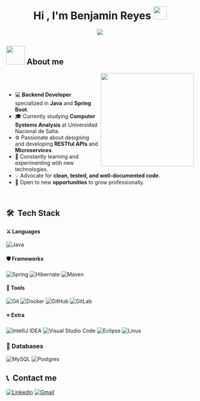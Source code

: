 <h1 align="center">Hi , I'm Benjamin Reyes <img src="https://media.giphy.com/media/hvRJCLFzcasrR4ia7z/giphy.gif" width="35"></h1>
<p align="center">
  <a href="https://github.com/DenverCoder1/readme-typing-svg"><img src="https://readme-typing-svg.herokuapp.com?font=Time+New+Roman&color=%23C8BE25&size=25&center=true&vCenter=true&width=600&height=100&lines=Microservices+Architect;Java+Backend+Developer;API+Designer;Always+learning+new+things;Spring+Boot+Specialist;Clean+Code+Advocate"></a>
</p>

## <picture><img src = "https://github.com/7oSkaaa/7oSkaaa/blob/main/Images/about_me.gif?raw=true" width = 50px></picture> About me

<picture> <img align="right" src="https://github.com/7oSkaaa/7oSkaaa/blob/main/Images/Right_Side.gif?raw=true" width = 250px></picture>

<br><br> 

- :computer: **Backend Developer** specialized in **Java** and **Spring Boot**.
- :mortar_board: Currently studying **Computer Systems Analysis** at Universidad Nacional de Salta.
- :gear: Passionate about designing and developing **RESTful APIs** and **Microservices**.
- :brain: Constantly learning and experimenting with new technologies.
- :bulb: Advocate for **clean, tested, and well-documented code**.
- :briefcase: Open to new **opportunities** to grow professionally.
<br>

## 🛠 &nbsp;Tech Stack

#### ⚔️ Languages

![Java](https://img.shields.io/badge/java-%23ED8B00.svg?style=for-the-badge&logo=openjdk&logoColor=white)

#### 🛡️ Frameworks

![Spring](https://img.shields.io/badge/spring-%236DB33F.svg?style=for-the-badge&logo=spring&logoColor=white)
![Hibernate](https://img.shields.io/badge/Hibernate-59666C?style=for-the-badge&logo=Hibernate&logoColor=white)
![Maven](https://img.shields.io/badge/apachemaven-C71A36.svg?style=for-the-badge&logo=apachemaven&logoColor=white)

#### 🔧 Tools

![Git](https://img.shields.io/badge/git-%23F05033.svg?style=for-the-badge&logo=git&logoColor=white)
![Docker](https://img.shields.io/badge/Docker-%230db7ed.svg?style=for-the-badge&logo=docker&logoColor=white)
![GitHub](https://img.shields.io/badge/github-%23121011.svg?style=for-the-badge&logo=github&logoColor=white)
![GitLab](https://img.shields.io/badge/gitlab-%23121011.svg?style=for-the-badge&logo=gitlab&logoColor=yello)

#### ⭐ Extra

![IntelliJ IDEA](https://img.shields.io/badge/IntelliJIDEA-000000.svg?style=for-the-badge&logo=intellij-idea&logoColor=white)
![Visual Studio Code](https://img.shields.io/badge/Visual%20Studio%20Code-0078d7.svg?style=for-the-badge&logo=visual-studio-code&logoColor=white)
![Eclipse](https://img.shields.io/badge/Eclipse-FE7A16.svg?style=for-the-badge&logo=Eclipse&logoColor=white)
![Linux](https://img.shields.io/badge/Linux-FCC624?style=for-the-badge&logo=linux&logoColor=black)

### 💾 Databases

![MySQL](https://img.shields.io/badge/mysql-4479A1.svg?style=for-the-badge&logo=mysql&logoColor=white)
![Postgres](https://img.shields.io/badge/postgres-%23316192.svg?style=for-the-badge&logo=postgresql&logoColor=white)

## 📞 &nbsp;Contact me 

[![LinkedIn](https://img.icons8.com/fluency/48/000000/linkedin.png)](https://www.linkedin.com/in/benjamin-raul-reyes-1166b8257/)
[![Gmail](https://img.icons8.com/fluency/48/000000/apple-mail.png)](mailto:benjamin.raul.ruiz@gmail.com)



